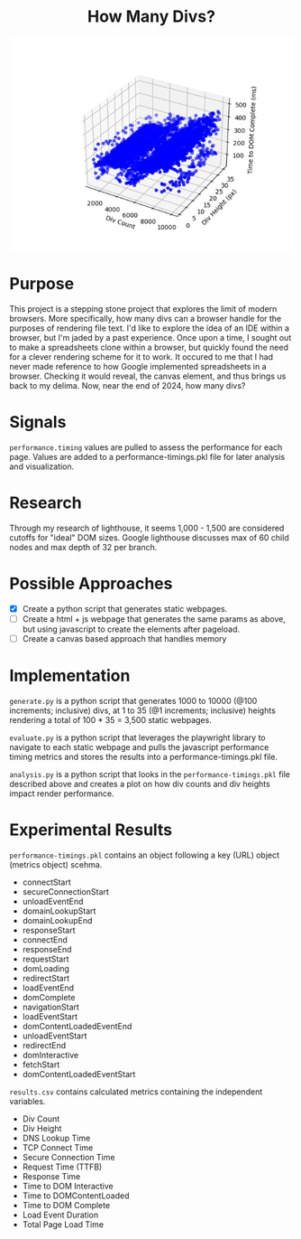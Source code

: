 <h1 align="center">
    How Many Divs?
</h1>

<p align="center">
  <img src="data/3d-scatter-plot.png">
</p>

# Purpose

This project is a stepping stone project that explores the limit of modern browsers.
More specifically, how many divs can a browser handle for the purposes of rendering file text.
I'd like to explore the idea of an IDE within a browser, but I'm jaded by a past experience.
Once upon a time, I sought out to make a spreadsheets clone within a browser, but quickly found the need for a clever rendering scheme for it to work.
It occured to me that I had never made reference to how Google implemented spreadsheets in a browser.
Checking it would reveal, the canvas element, and thus brings us back to my delima.
Now, near the end of 2024, how many divs?

# Signals

`performance.timing` values are pulled to assess the performance for each page. Values are added to a performance-timings.pkl file for later analysis and visualization.

# Research

Through my research of lighthouse, it seems 1,000 - 1,500 are considered cutoffs for "ideal" DOM sizes.
Google lighthouse discusses max of 60 child nodes and max depth of 32 per branch.

# Possible Approaches

- [x] Create a python script that generates static webpages.
- [ ] Create a html + js webpage that generates the same params as above, but using javascript to create the elements after pageload.
- [ ] Create a canvas based approach that handles memory

# Implementation

`generate.py` is a python script that generates 1000 to 10000 (@100 increments; inclusive) divs, at 1 to 35 (@1 increments; inclusive) heights rendering a total of 100 * 35 = 3,500 static webpages.

`evaluate.py` is a python script that leverages the playwright library to navigate to each static webpage and pulls the javascript performance timing metrics and stores the results into a performance-timings.pkl file.

`analysis.py` is a python script that looks in the `performance-timings.pkl` file described above and creates a plot on how div counts and div heights impact render performance.

# Experimental Results

`performance-timings.pkl` contains an object following a key (URL) object (metrics object) scehma.
- connectStart
- secureConnectionStart
- unloadEventEnd
- domainLookupStart
- domainLookupEnd
- responseStart
- connectEnd
- responseEnd
- requestStart
- domLoading
- redirectStart
- loadEventEnd
- domComplete
- navigationStart
- loadEventStart
- domContentLoadedEventEnd
- unloadEventStart
- redirectEnd
- domInteractive
- fetchStart
- domContentLoadedEventStart

`results.csv` contains calculated metrics containing the independent variables.
- Div Count
- Div Height
- DNS Lookup Time
- TCP Connect Time
- Secure Connection Time
- Request Time (TTFB)
- Response Time
- Time to DOM Interactive
- Time to DOMContentLoaded
- Time to DOM Complete
- Load Event Duration
- Total Page Load Time
